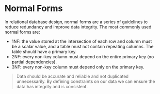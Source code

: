 # Normal Forms

In relational database design, normal forms are a series of guidelines to reduce redundancy and
improve data integrity. The most commonly used normal forms are:

- 1NF: the value stored at the intersection of each row and column must be a scalar value, and
    a table must not contain repeating columns. The table should have a primary key.
- 2NF: every non-key column must depend on the entire primary key (no partial dependencies).
- 3NF: every non-key column must depend only on the primary key.

> Data should be accurate and reliable and not duplicated unnecessarily. By defining constraints
on our data we can ensure the data has integrity and is consistent.
